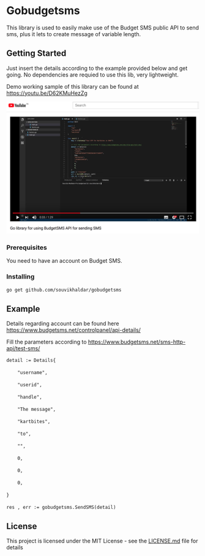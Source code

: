 # Gobudgetsms

This library is used to easily make use of the Budget SMS public API to send sms, plus it lets to create message of variable length. 
## Getting Started
Just insert the details according to the example provided below and get going. No dependencies are requied to use this lib, very lightweight.

Demo working sample of this library can be found at https://youtu.be/D62KMuHezZg


![alt text](https://github.com/souvikhaldar/gobudgetsms/blob/master/Screen%20Shot%202018-07-17%20at%208.56.13%20PM.png)


### Prerequisites

You need to have an account on Budget SMS.

### Installing

```
go get github.com/souvikhaldar/gobudgetsms
```

## Example 

Details regarding account can be found here https://www.budgetsms.net/controlpanel/api-details/

Fill the parameters according to https://www.budgetsms.net/sms-http-api/test-sms/
```
detail := Details{

	"username",
	
	"userid",
	
	"handle",
	
	"The message",
	
	"kartbites",
	
	"to",
	
	"",
	
	0,
	
	0,
	
	0,
	
}

res , err := gobudgetsms.SendSMS(detail)
```



## License

This project is licensed under the MIT License - see the [LICENSE.md](LICENSE.md) file for details

